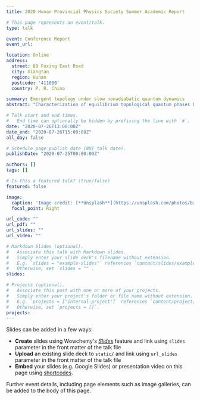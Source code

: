 ```yaml
---
title: 2020 Hunan Provincial Physics Society Summer Academic Report

# This page represents an event/talk.
type: talk

event: Conference Report
event_url: 

location: Online
address:
  street: 88 Fuxing East Road
  city: Xiangtan
  region: Hunan
  postcode: '411000'
  country: P. R. China

summary: Emergent topology under slow nonadiabatic quantum dynamics
abstract: "Characterization of equilibrium topological quantum phases by nonequilibrium quench dynamics provides a novel and efficient scheme in detecting topological invariants defined in equilibrium. Nevertheless, most of the previous studies have focused on the ideal sudden quench regime. Here we provide a generic nonadiabatic protocol of slowly quenching the system Hamiltonian and investigate the nonadiabatic dynamical characterization scheme of the topological phase. The slow quench protocol is realized by introducing a Landau-Zener problem with an inversely proportional time dependence, and it can describe, in a unified way, the crossover from the sudden quench regime (deep nonadiabatic limit) to the adiabatic regime. By analytically obtaining the final state vector after nonadiabatic evolution, we can calculate the time-averaged spin polarization and the corresponding topological spin texture. We find that the topological invariants of the postquench Hamiltonian are characterized directly by the values of spin texture on the band inversion surface. Compared to the sudden quench regime, where one has to take an additional step to calculate the gradients of spin polarization, this nonadiabatic characterization provides a minimal scheme for detecting the topological invariants. By studying the slow quench dynamics of three-dimensional topological phases, we show that our findings are not restricted to one- and two-dimensional topological phases under the inversely proportional time-dependent quench protocol, but are also valid for higher-dimensional systems or different quench protocols."

# Talk start and end times.
#   End time can optionally be hidden by prefixing the line with `#`.
date: "2020-07-26T13:00:00Z"
date_end: "2020-07-26T15:00:00Z"
all_day: false

# Schedule page publish date (NOT talk date).
publishDate: "2020-07-25T00:00:00Z"

authors: []
tags: []

# Is this a featured talk? (true/false)
featured: false

image:
  caption: 'Image credit: [**Unsplash**](https://unsplash.com/photos/bzdhc5b3Bxs)'
  focal_point: Right

url_code: ""
url_pdf: ""
url_slides: ""
url_video: ""

# Markdown Slides (optional).
#   Associate this talk with Markdown slides.
#   Simply enter your slide deck's filename without extension.
#   E.g. `slides = "example-slides"` references `content/slides/example-slides.md`.
#   Otherwise, set `slides = ""`.
slides:

# Projects (optional).
#   Associate this post with one or more of your projects.
#   Simply enter your project's folder or file name without extension.
#   E.g. `projects = ["internal-project"]` references `content/project/deep-learning/index.md`.
#   Otherwise, set `projects = []`.
projects:
---
```


Slides can be added in a few ways:

- **Create** slides using Wowchemy's [*Slides*](https://wowchemy.com/docs/managing-content/#create-slides) feature and link using `slides` parameter in the front matter of the talk file
- **Upload** an existing slide deck to `static/` and link using `url_slides` parameter in the front matter of the talk file
- **Embed** your slides (e.g. Google Slides) or presentation video on this page using [shortcodes](https://wowchemy.com/docs/writing-markdown-latex/).

Further event details, including page elements such as image galleries, can be added to the body of this page.
